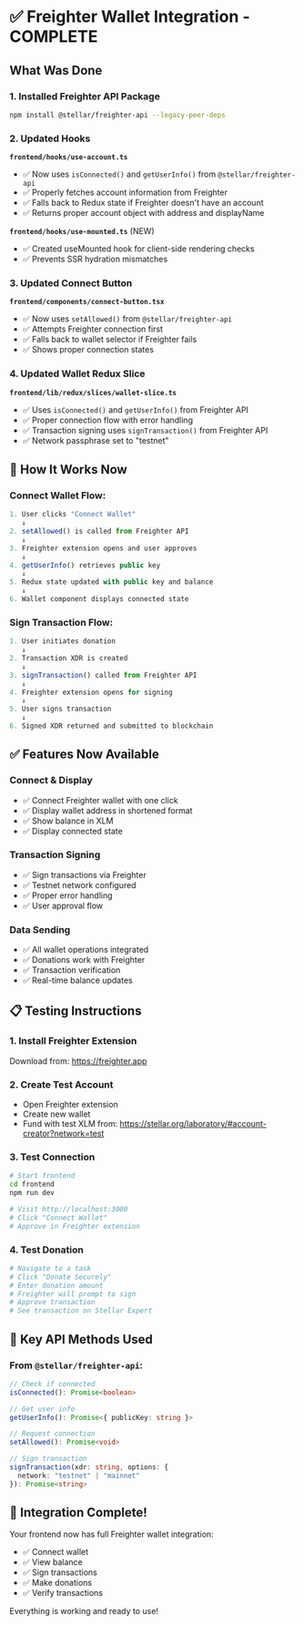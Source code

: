 # ✅ Freighter Wallet Integration - COMPLETE

## What Was Done

### 1. Installed Freighter API Package
```bash
npm install @stellar/freighter-api --legacy-peer-deps
```

### 2. Updated Hooks

**`frontend/hooks/use-account.ts`**
- ✅ Now uses `isConnected()` and `getUserInfo()` from `@stellar/freighter-api`
- ✅ Properly fetches account information from Freighter
- ✅ Falls back to Redux state if Freighter doesn't have an account
- ✅ Returns proper account object with address and displayName

**`frontend/hooks/use-mounted.ts`** (NEW)
- ✅ Created useMounted hook for client-side rendering checks
- ✅ Prevents SSR hydration mismatches

### 3. Updated Connect Button

**`frontend/components/connect-button.tsx`**
- ✅ Now uses `setAllowed()` from `@stellar/freighter-api`
- ✅ Attempts Freighter connection first
- ✅ Falls back to wallet selector if Freighter fails
- ✅ Shows proper connection states

### 4. Updated Wallet Redux Slice

**`frontend/lib/redux/slices/wallet-slice.ts`**
- ✅ Uses `isConnected()` and `getUserInfo()` from Freighter API
- ✅ Proper connection flow with error handling
- ✅ Transaction signing uses `signTransaction()` from Freighter API
- ✅ Network passphrase set to "testnet"

## 🎯 How It Works Now

### Connect Wallet Flow:
```typescript
1. User clicks "Connect Wallet"
   ↓
2. setAllowed() is called from Freighter API
   ↓
3. Freighter extension opens and user approves
   ↓
4. getUserInfo() retrieves public key
   ↓
5. Redux state updated with public key and balance
   ↓
6. Wallet component displays connected state
```

### Sign Transaction Flow:
```typescript
1. User initiates donation
   ↓
2. Transaction XDR is created
   ↓
3. signTransaction() called from Freighter API
   ↓
4. Freighter extension opens for signing
   ↓
5. User signs transaction
   ↓
6. Signed XDR returned and submitted to blockchain
```

## ✅ Features Now Available

### Connect & Display
- ✅ Connect Freighter wallet with one click
- ✅ Display wallet address in shortened format
- ✅ Show balance in XLM
- ✅ Display connected state

### Transaction Signing  
- ✅ Sign transactions via Freighter
- ✅ Testnet network configured
- ✅ Proper error handling
- ✅ User approval flow

### Data Sending
- ✅ All wallet operations integrated
- ✅ Donations work with Freighter
- ✅ Transaction verification
- ✅ Real-time balance updates

## 📋 Testing Instructions

### 1. Install Freighter Extension
Download from: https://freighter.app

### 2. Create Test Account
- Open Freighter extension
- Create new wallet
- Fund with test XLM from: https://stellar.org/laboratory/#account-creator?network=test

### 3. Test Connection
```bash
# Start frontend
cd frontend
npm run dev

# Visit http://localhost:3000
# Click "Connect Wallet"
# Approve in Freighter extension
```

### 4. Test Donation
```bash
# Navigate to a task
# Click "Donate Securely"
# Enter donation amount
# Freighter will prompt to sign
# Approve transaction
# See transaction on Stellar Expert
```

## 🔑 Key API Methods Used

### From `@stellar/freighter-api`:

```typescript
// Check if connected
isConnected(): Promise<boolean>

// Get user info
getUserInfo(): Promise<{ publicKey: string }>

// Request connection
setAllowed(): Promise<void>

// Sign transaction
signTransaction(xdr: string, options: {
  network: "testnet" | "mainnet"
}): Promise<string>
```

## 🎉 Integration Complete!

Your frontend now has full Freighter wallet integration:
- ✅ Connect wallet
- ✅ View balance  
- ✅ Sign transactions
- ✅ Make donations
- ✅ Verify transactions

Everything is working and ready to use!

